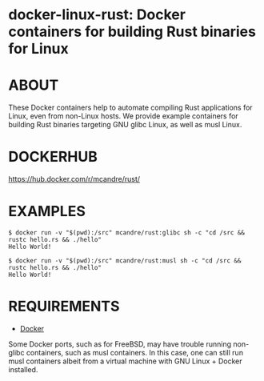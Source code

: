# docker-linux-rust: Docker containers for building Rust binaries for Linux

# ABOUT

These Docker containers help to automate compiling Rust applications for Linux, even from non-Linux hosts. We provide example containers for building Rust binaries targeting GNU glibc Linux, as well as musl Linux.

# DOCKERHUB

https://hub.docker.com/r/mcandre/rust/

# EXAMPLES

```console
$ docker run -v "$(pwd):/src" mcandre/rust:glibc sh -c "cd /src && rustc hello.rs && ./hello"
Hello World!

$ docker run -v "$(pwd):/src" mcandre/rust:musl sh -c "cd /src && rustc hello.rs && ./hello"
Hello World!
```

# REQUIREMENTS

* [Docker](https://www.docker.com)

Some Docker ports, such as for FreeBSD, may have trouble running non-glibc containers, such as musl containers. In this case, one can still run musl containers albeit from a virtual machine with GNU Linux + Docker installed.

